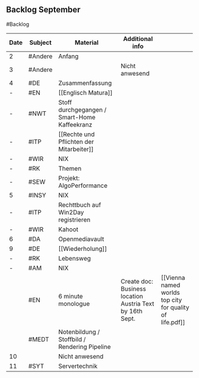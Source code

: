 ## Backlog September
#Backlog

| Date | Subject | Material                                      | Additional info                                          |                                                          |
| ---- | ------- | --------------------------------------------- | -------------------------------------------------------- | -------------------------------------------------------- |
| 2    | #Andere | Anfang                                        |                                                          |                                                          |
| 3    | #Andere |                                               | Nicht anwesend                                           |                                                          |
| 4    | #DE     | Zusammenfassung                               |                                                          |                                                          |
| -    | #EN     | [[Englisch Matura]]                           |                                                          |                                                          |
| -    | #NWT    | Stoff durchgegangen / Smart-Home Kaffeekranz  |                                                          |                                                          |
| -    | #ITP    | [[Rechte und Pflichten der Mitarbeiter]]      |                                                          |                                                          |
| -    | #WIR    | NIX                                           |                                                          |                                                          |
| -    | #RK     | Themen                                        |                                                          |                                                          |
| -    | #SEW    | Projekt: AlgoPerformance                      |                                                          |                                                          |
| 5    | #INSY   | NIX                                           |                                                          |                                                          |
| -    | #ITP    | Rechttbuch auf Win2Day registrieren           |                                                          |                                                          |
| -    | #WIR    | Kahoot                                        |                                                          |                                                          |
| 6    | #DA     | Openmediavault                                |                                                          |                                                          |
| 9    | #DE     | [[Wiederholung]]                              |                                                          |                                                          |
| -    | #RK     | Lebensweg                                     |                                                          |                                                          |
| -    | #AM     | NIX                                           |                                                          |                                                          |
|      | #EN     | 6 minute monologue                            | Create doc: Business location Austria Text by 16th Sept. | [[Vienna named worlds top city for quality of life.pdf]] |
|      | #MEDT   | Notenbildung / Stoffbild / Rendering Pipeline |                                                          |                                                          |
| 10   |         | Nicht anwesend                                |                                                          |                                                          |
| 11   | #SYT    | Servertechnik                                 |                                                          |                                                          |
